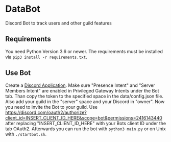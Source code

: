 # DataBot
Discord Bot to track users and other guild features
## Requirements
You need Python Version 3.6 or newer. The requirements must be installed via `pip3 install -r requirements.txt`.  
## Use Bot
Create a [Discord Application](https://discord.com/developers/applications). Make sure "Presence Intent" and "Server Members Intent" are enabled in Privileged Gateway Intents under the Bot tab. Than copy the token to the specified space in the data/config.json file. Also add your guild in the "server" space and your Discord in "owner".
Now you need to invite the Bot to your guild. Use https://discord.com/oauth2/authorize?client_id=INSERT_CLIENT_ID_HERE&scope=bot&permissions=2416143440 after replacing "INSERT_CLIENT_ID_HERE" with your Bots client ID under the tab OAuth2.
Afterwards you can run the bot with `python3 main.py` or on Unix with `./startbot.sh`.